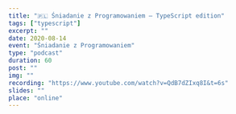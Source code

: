 ```yaml
---
title: "🇵🇱 Śniadanie z Programowaniem — TypeScript edition"
tags: ["typescript"]
excerpt: ""
date: 2020-08-14
event: "Śniadanie z Programowaniem"
type: "podcast"
duration: 60
post: ""
img: ""
recording: "https://www.youtube.com/watch?v=QdB7dZIxq8I&t=6s"
slides: ""
place: "online"
---
```

